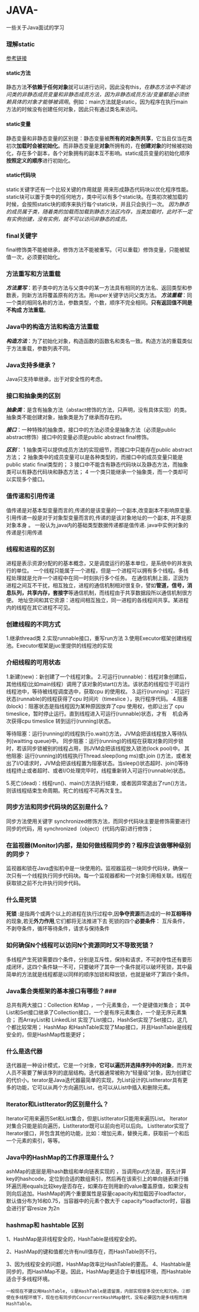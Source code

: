 # JAVA-
一些关于Java面试的学习
### 理解static
[参考链接](http://www.cnblogs.com/dolphin0520/p/3799052.html)
#### static方法
静态方法**不依赖于任何对象**就可以进行访问，因此没有this，*在静态方法中不能访问类的非静态成员变量和非静态成员方法，因为非静态成员方法/变量都是必须依赖具体的对象才能够被调用*。例如：main方法就是static，因为程序在执行main方法的时候没有创建任何对象，因此只有通过类名来访问。
#### static变量
静态变量和非静态变量的区别是：静态变量被**所有的对象所共享**，它当且仅当在类初次**加载时会被初始化**。而非静态变量是**对象**所拥有的，在**创建对象**的时候被初始化，存在多个副本，各个对象拥有的副本互不影响。static成员变量的初始化顺序**按照定义的顺序**进行初始化。
#### static代码块
static关键字还有一个比较关键的作用就是 用来形成静态代码块以优化程序性能。static块可以置于类中的任何地方，类中可以有多个static块。在类初次被加载的时候，会按照static块的顺序来执行每个static块，并且只会执行一次。
*因为静态的成员属于类，随着类的加载而加载到静态方法区内存，当类加载时，此时不一定有实例创建，没有实例，就不可以访问非静态的成员。*
### final关键字 ###
final修饰类不能被继承，修饰方法不能被重写。（可以重载）修饰变量，只能被赋值一次，必须要初始化。
### 方法重写和方法重载 ###
***方法重写***：若子类中的方法与父类中的某一方法具有相同的方法名、返回类型和参数表，则新方法将覆盖原有的方法。用super关键字访问父类方法。
***方法重载***：同一个类的相同名称的方法，参数类型，个数，顺序不完全相同。**只有返回值不同是不构成 方法重载**。
### Java中的构造方法和构造方法重载
***构造方法***：为了初始化对象，构造函数的函数名和类名一致。构造方法的重载类似于方法重载，参数列表不同。
### Java支持多继承？ ###
Java只支持单继承，出于对安全性的考虑。
### 接口和抽象类的区别 ###

***抽象类***：是含有抽象方法（abstact修饰的方法，只声明，没有具体实现）的类。抽象类不能创建对象，抽象类是为了继承而存在的。

***接口***：一种特殊的抽象类，接口中的方法必须全是抽象方法（必须是public abstract修饰）接口中的变量必须是public abstract final修饰。

***区别***：
1 抽象类可以提供成员方法的实现细节，而接口中只能存在public abstract 方法；
2 抽象类中的成员变量可以是各种类型的，而接口中的成员变量只能是public static final类型的；
3 接口中不能含有静态代码块以及静态方法，而抽象类可以有静态代码块和静态方法；
4 一个类只能继承一个抽象类，而一个类却可以实现多个接口。
### 值传递和引用传递 ###
值传递是对基本型变量而言的,传递的是该变量的一个副本,改变副本不影响原变量.
引用传递一般是对于对象型变量而言的,传递的是该对象地址的一个副本, 并不是原对象本身 。
一般认为,java内的基础类型数据传递都是值传递. java中实例对象的传递是引用传递
### 线程和进程的区别 ###
进程是表示资源分配的的基本概念，又是调度运行的基本单位，是系统中的并发执行的单位。
一个线程只能属于一个进程，但是一个进程可以拥有多个线程。多线程处理就是允许一个进程中在同一时刻执行多个任务。
在通信机制上面，正因为进程之间互不干扰，相互独立，进程的通信机制相对很复杂，譬如**管道，信号，消息队列，共享内存，套接字**等通信机制，而线程由于共享数据段所以通信机制很方便。
地址空间和其它资源：进程间相互独立，同一进程的各线程间共享。某进程内的线程在其它进程不可见。
### 创建线程的不同方式 ###
1.继承thread类
2.实现runnable接口，重写run方法
3.使用Executor框架创建线程池。Executor框架是juc里提供的线程池的实现
### 介绍线程的可用状态 ###
1.新建(new)：新创建了一个线程对象。
2.可运行(runnable)：线程对象创建后，其他线程(比如main线程）调用了该对象的start()方法。该状态的线程位于可运行线程池中，等待被线程调度选中，获取cpu 的使用权。
3.运行(running)：可运行状态(runnable)的线程获得了cpu 时间片（timeslice ），执行程序代码。
4.阻塞(block)：阻塞状态是指线程因为某种原因放弃了cpu 使用权，也即让出了 cpu timeslice，暂时停止运行。直到线程进入可运行(runnable)状态，才有     机会再次获得cpu timeslice 转到运行(running)状态。

等待阻塞：运行(running)的线程执行o.wait()方法，JVM会把该线程放入等待队列(waitting queue)中。
同步阻塞：运行(running)的线程在获取对象的同步锁时，若该同步锁被别的线程占用，则JVM会把该线程放入锁池(lock pool)中。
其他阻塞: 运行(running)的线程执行Thread.sleep(long ms)或t.join ()方法，或者发出了I/O请求时，JVM会把该线程置为阻塞状态。当sleep()状态超时、join()等待线程终止或者超时、或者I/O处理完毕时，线程重新转入可运行(runnable)状态。

5.死亡(dead)：线程run()、main()方法执行结束，或者因异常退出了run()方法，则该线程结束生命周期。死亡的线程不可再次复生。
### 同步方法和同步代码块的区别是什么？ ### 
同步方法使用关键字 synchronized修饰方法，而同步代码块主要是修饰需要进行同步的代码，用   synchronized（object）{代码内容}进行修饰；
### 在监视器(Monitor)内部，是如何做线程同步的？程序应该做哪种级别的同步？ ###
监视器和锁在Java虚拟机中是一块使用的。监视器监视一块同步代码块，确保一次只有一个线程执行同步代码块。每一个监视器都和一个对象引用相关联。线程在获取锁之前不允许执行同步代码。
### 什么是死锁 ###
**死锁** :是指两个或两个以上的进程在执行过程中,因**争夺资源**而造成的一种**互相等待**的现象,若无**外力作用**,它们都将无法推进下去
死锁的四个**必要条件**： 互斥条件，不剥夺条件，循环等待条件，请求与保持条件
### 如何确保N个线程可以访问N个资源同时又不导致死锁？ ###
多线程产生死锁需要四个条件，分别是互斥性，保持和请求，不可剥夺性还有要形成闭环，这四个条件缺一不可，只要破坏了其中一个条件就可以破坏死锁，其中最简单的方法就是线程都是以同样的顺序加锁和释放锁，也就是破坏了第四个条件。
### Java集合类框架的基本接口有哪些？###
总共有两大接口：Collection 和Map ，一个元素集合，一个是键值对集合； 其中List和Set接口继承了Collection接口，一个是有序元素集合，一个是无序元素集合； 而ArrayList和 LinkedList 实现了List接口，HashSet实现了Set接口，这几个都比较常用； HashMap 和HashTable实现了Map接口，并且HashTable是线程安全的，但是HashMap性能更好；
### 什么是迭代器 ###
迭代器是一种设计模式，它是一个对象，**它可以遍历并选择序列中的对象**，而开发人员不需要了解该序列的底层结构。迭代器通常被称为“轻量级”对象，因为创建它的代价小。terator是Java迭代器最简单的实现，为List设计的ListIterator具有更多的功能，它可以从两个方向遍历List，也可以从List中插入和删除元素。
### Iterator和ListIterator的区别是什么？ ###
Iterator可用来遍历Set和List集合，但是ListIterator只能用来遍历List。
Iterator对集合只能是前向遍历，ListIterator既可以前向也可以后向。
ListIterator实现了Iterator接口，并包含其他的功能，比如：增加元素，替换元素，获取前一个和后一个元素的索引，等等。
### Java中的HashMap的工作原理是什么？ ###
ashMap的底层是用hash数组和单向链表实现的 ，当调用put方法是，首先计算key的hashcode，定位到合适的数组索引，然后再在该索引上的单向链表进行循环遍历用equals比较key是否存在，如果存在则用新的value覆盖原值，如果没有则向后追加。HashMap的两个重要属性是容量capacity和加载因子loadfactor，默认值分布为16和0.75，当容器中的元素个数大于 capacity*loadfactor时，容器会进行扩容resize 为2n
### hashmap和 hashtable 区别 ###
1、HashMap是非线程安全的，HashTable是线程安全的。

2、HashMap的键和值都允许有null值存在，而HashTable则不行。

3、因为线程安全的问题，HashMap效率比HashTable的要高。
4、Hashtable是同步的，而HashMap不是。因此，HashMap更适合于单线程环境，而Hashtable适合于多线程环境。

    一般现在不建议用HashTable, ①是HashTable是遗留类，内部实现很多没优化和冗余。②即使在多线程环境下，现在也有同步的ConcurrentHashMap替代，没有必要因为是多线程而用HashTable。
